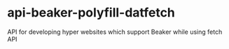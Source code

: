 # api-beaker-polyfill-datfetch
API for developing hyper websites which support Beaker while using fetch API
